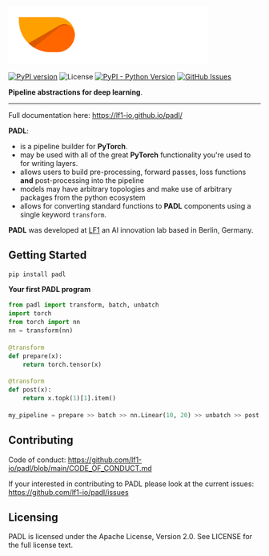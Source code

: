 <img src="docs/padl-logo.png" width="400">

[![PyPI version](https://badge.fury.io/py/padl.svg)](https://badge.fury.io/py/padl) 
![License](https://img.shields.io/badge/License-Apache_2.0-blue.svg) 
[![PyPI - Python Version](https://img.shields.io/pypi/pyversions/padl)](https://pypi.org/project/padl/) 
[![GitHub Issues](https://img.shields.io/github/issues/lf1-io/padl.svg)](https://github.com/lf1-io/padl/issues)

**Pipeline abstractions for deep learning**.

---

Full documentation here: https://lf1-io.github.io/padl/

**PADL**:

- is a pipeline builder for **PyTorch**. 
- may be used with all of the great **PyTorch** functionality you're used to for writing layers.
- allows users to build pre-processing, forward passes, loss functions **and** post-processing into the pipeline
- models may have arbitrary topologies and make use of arbitrary packages from the python ecosystem
- allows for converting standard functions to **PADL** components using a single keyword `transform`.

**PADL** was developed at [LF1](https://lf1.io/) an AI innovation lab based in Berlin, Germany.

## Getting Started

```
pip install padl
```

**Your first PADL program**

```python
from padl import transform, batch, unbatch
import torch
from torch import nn
nn = transform(nn)

@transform
def prepare(x):
    return torch.tensor(x)

@transform
def post(x):
  	return x.topk(1)[1].item()

my_pipeline = prepare >> batch >> nn.Linear(10, 20) >> unbatch >> post
```

## Contributing

Code of conduct: https://github.com/lf1-io/padl/blob/main/CODE_OF_CONDUCT.md

If your interested in contributing to PADL please look at the current issues: https://github.com/lf1-io/padl/issues

## Licensing

PADL is licensed under the Apache License, Version 2.0. See LICENSE for the full license text.
